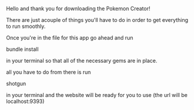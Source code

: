 Hello and thank you for downloading the Pokemon Creator!

There are just acouple of things you'll have to do in order to get everything to run smoothly.

Once you're in the file for this app go ahead and run

bundle install

in your terminal so that all of the necessary gems are in place.

all you have to do from there is run 

shotgun

in your terminal and the website will be ready for you to use (the url will be localhost:9393)